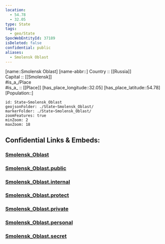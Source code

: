 ```yaml
---
location:
  - 54.78
  - 32.05
type: State
tags:
  - geo/State
SpocWebEntityId: 37189
isDeleted: false
confidential: public
aliases:
  - Smolensk Oblast
---
```

[name::Smolensk Oblast] 
[name-abbr::] 
Country :: [[Russia]]  
Capital :: [[Smolensk]]  
#is_a_/Place  
#is_a_ :: [[Place]] 
[has_place_longitude::32.05] 
[has_place_latitude::54.78] 
[Population::] 



```leaflet
id: State~Smolensk_Oblast
geojsonFolder: ./State~Smolensk_Oblast/
markerFolder: ./State~Smolensk_Oblast/
zoomFeatures: true 
minZoom: 2 
maxZoom: 18
```


## Confidential Links & Embeds: 

### [Smolensk_Oblast](/_Standards/Earth/Continent/Europe/Europe~East/Russia/Russia~Central/Smolensk_Oblast.md) 

### [Smolensk_Oblast.public](/_public/Earth/Continent/Europe/Europe~East/Russia/Russia~Central/Smolensk_Oblast.public.md) 

### [Smolensk_Oblast.internal](/_internal/Earth/Continent/Europe/Europe~East/Russia/Russia~Central/Smolensk_Oblast.internal.md) 

### [Smolensk_Oblast.protect](/_protect/Earth/Continent/Europe/Europe~East/Russia/Russia~Central/Smolensk_Oblast.protect.md) 

### [Smolensk_Oblast.private](/_private/Earth/Continent/Europe/Europe~East/Russia/Russia~Central/Smolensk_Oblast.private.md) 

### [Smolensk_Oblast.personal](/_personal/Earth/Continent/Europe/Europe~East/Russia/Russia~Central/Smolensk_Oblast.personal.md) 

### [Smolensk_Oblast.secret](/_secret/Earth/Continent/Europe/Europe~East/Russia/Russia~Central/Smolensk_Oblast.secret.md)

